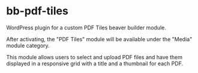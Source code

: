 # bb-pdf-tiles

WordPress plugin for a custom PDF Tiles beaver builder module.

After activating, the "PDF Tiles" module will be available under the "Media" module category.

This module allows users to select and upload PDF files and have them displayed in a responsive grid with a title and a thumbnail for each PDF.
